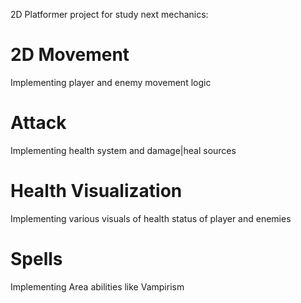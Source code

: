 2D Platformer project for study next mechanics:
# 2D Movement
Implementing player and enemy movement logic
# Attack
Implementing health system and damage|heal sources
# Health Visualization
Implementing various visuals of health status of player and enemies
# Spells
Implementing Area abilities like Vampirism
